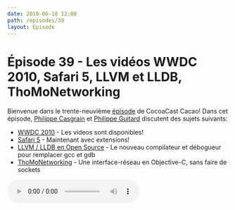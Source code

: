 ```yaml
---
date: 2010-06-18 12:00
path: /episodes/39
layout: Episode
---
```

# Épisode 39 - Les vidéos WWDC 2010, Safari 5, LLVM et LLDB, ThoMoNetworking
<p>Bienvenue dans le trente-neuvième <a href="https://archive.org/download/cacaocast/cacaocast_39.mp3" title="CocoaCast Cacao Episode 39">épisode</a> de CocoaCast Cacao! Dans cet épisode, <a href="http://www.twitter.com/philippec" title="Philippe Casgrain sur Twitter">Philippe Casgrain</a> et <a href="http://www.twitter.com/philippeguitard" title="Philippe Guitard sur Twitter">Philippe Guitard</a> discutent des sujets suivants:</p>
<ul><li><a href="http://developer.apple.com/videos/wwdc/2010/" title="WWDC 2010">WWDC 2010</a> - Les videos sont disponibles!</li>
<li><a href="http://www.apple.com/safari/" title="Safari 5">Safari 5</a> - Maintenant avec extensions!</li>
<li><a href="http://llvm.org/" title="LLVM / LLDB en Open Source">LLVM / LLDB en Open Source</a> - Le nouveau compilateur et débogueur pour remplacer gcc et gdb</li>
<li><a href="http://hci.rwth-aachen.de/thomonet" title="ThoMoNetworking">ThoMoNetworking</a> - Une interface-réseau en Objective-C, sans faire de sockets</li>
</ul>
<p><audio controls><source src="https://archive.org/download/cacaocast/cacaocast_39.mp3" type="audio/mpeg"><source src="https://archive.org/download/cacaocast/cacaocast_39.mp3" type="audio/mp4">Votre navigateur ne supporte pas l'élément audio / Your browser does not support the audio element.</audio></p>
